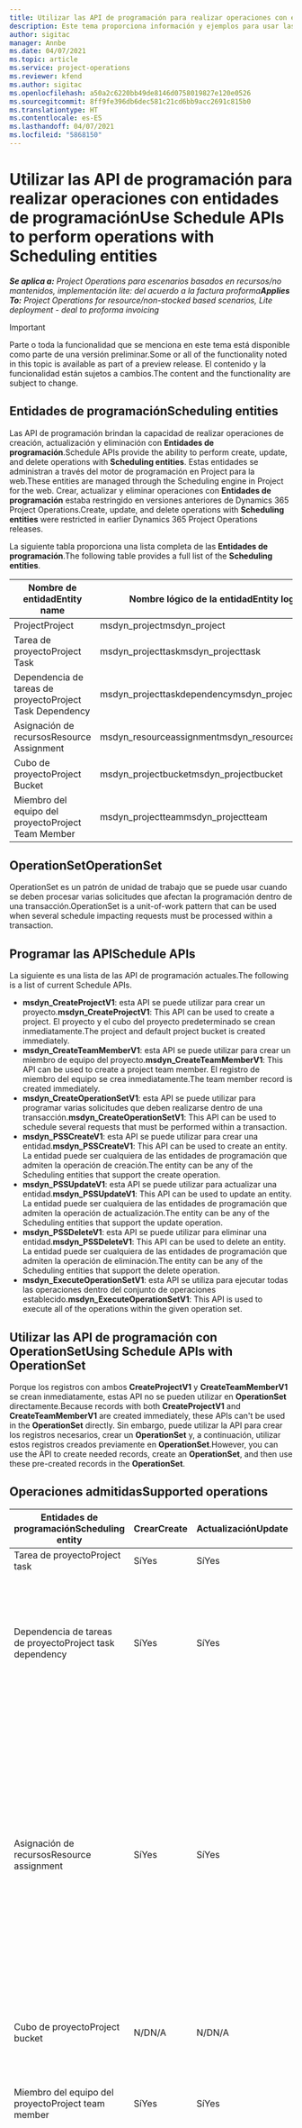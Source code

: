 ```yaml
---
title: Utilizar las API de programación para realizar operaciones con entidades de programación
description: Este tema proporciona información y ejemplos para usar las API de programación.
author: sigitac
manager: Annbe
ms.date: 04/07/2021
ms.topic: article
ms.service: project-operations
ms.reviewer: kfend
ms.author: sigitac
ms.openlocfilehash: a50a2c6220bb49de8146d0758019827e120e0526
ms.sourcegitcommit: 8ff9fe396db6dec581c21cd6bb9acc2691c815b0
ms.translationtype: HT
ms.contentlocale: es-ES
ms.lasthandoff: 04/07/2021
ms.locfileid: "5868150"
---
```

# <a name="use-schedule-apis-to-perform-operations-with-scheduling-entities"></a><span data-ttu-id="0ac4c-103">Utilizar las API de programación para realizar operaciones con entidades de programación</span><span class="sxs-lookup"><span data-stu-id="0ac4c-103">Use Schedule APIs to perform operations with Scheduling entities</span></span>

<span data-ttu-id="0ac4c-104">_**Se aplica a:** Project Operations para escenarios basados en recursos/no mantenidos, implementación lite: del acuerdo a la factura proforma_</span><span class="sxs-lookup"><span data-stu-id="0ac4c-104">_**Applies To:** Project Operations for resource/non-stocked based scenarios, Lite deployment - deal to proforma invoicing_</span></span>

> [!IMPORTANT] 
> <span data-ttu-id="0ac4c-105">Parte o toda la funcionalidad que se menciona en este tema está disponible como parte de una versión preliminar.</span><span class="sxs-lookup"><span data-stu-id="0ac4c-105">Some or all of the functionality noted in this topic is available as part of a preview release.</span></span> <span data-ttu-id="0ac4c-106">El contenido y la funcionalidad están sujetos a cambios.</span><span class="sxs-lookup"><span data-stu-id="0ac4c-106">The content and the functionality are subject to change.</span></span> 

## <a name="scheduling-entities"></a><span data-ttu-id="0ac4c-107">Entidades de programación</span><span class="sxs-lookup"><span data-stu-id="0ac4c-107">Scheduling entities</span></span>

<span data-ttu-id="0ac4c-108">Las API de programación brindan la capacidad de realizar operaciones de creación, actualización y eliminación con **Entidades de programación**.</span><span class="sxs-lookup"><span data-stu-id="0ac4c-108">Schedule APIs provide the ability to perform create, update, and delete operations with **Scheduling entities**.</span></span> <span data-ttu-id="0ac4c-109">Estas entidades se administran a través del motor de programación en Project para la web.</span><span class="sxs-lookup"><span data-stu-id="0ac4c-109">These entities are managed through the Scheduling engine in Project for the web.</span></span> <span data-ttu-id="0ac4c-110">Crear, actualizar y eliminar operaciones con **Entidades de programación** estaba restringido en versiones anteriores de Dynamics 365 Project Operations.</span><span class="sxs-lookup"><span data-stu-id="0ac4c-110">Create, update, and delete operations with **Scheduling entities** were restricted in earlier Dynamics 365 Project Operations releases.</span></span>

<span data-ttu-id="0ac4c-111">La siguiente tabla proporciona una lista completa de las **Entidades de programación**.</span><span class="sxs-lookup"><span data-stu-id="0ac4c-111">The following table provides a full list of the **Scheduling entities**.</span></span>

| <span data-ttu-id="0ac4c-112">Nombre de entidad</span><span class="sxs-lookup"><span data-stu-id="0ac4c-112">Entity name</span></span>  | <span data-ttu-id="0ac4c-113">Nombre lógico de la entidad</span><span class="sxs-lookup"><span data-stu-id="0ac4c-113">Entity logical name</span></span> |
| --- | --- |
| <span data-ttu-id="0ac4c-114">Project</span><span class="sxs-lookup"><span data-stu-id="0ac4c-114">Project</span></span> | <span data-ttu-id="0ac4c-115">msdyn_project</span><span class="sxs-lookup"><span data-stu-id="0ac4c-115">msdyn_project</span></span> |
| <span data-ttu-id="0ac4c-116">Tarea de proyecto</span><span class="sxs-lookup"><span data-stu-id="0ac4c-116">Project Task</span></span>  | <span data-ttu-id="0ac4c-117">msdyn_projecttask</span><span class="sxs-lookup"><span data-stu-id="0ac4c-117">msdyn_projecttask</span></span>  |
| <span data-ttu-id="0ac4c-118">Dependencia de tareas de proyecto</span><span class="sxs-lookup"><span data-stu-id="0ac4c-118">Project Task Dependency</span></span>  | <span data-ttu-id="0ac4c-119">msdyn_projecttaskdependency</span><span class="sxs-lookup"><span data-stu-id="0ac4c-119">msdyn_projecttaskdependency</span></span>  |
| <span data-ttu-id="0ac4c-120">Asignación de recursos</span><span class="sxs-lookup"><span data-stu-id="0ac4c-120">Resource Assignment</span></span> | <span data-ttu-id="0ac4c-121">msdyn_resourceassignment</span><span class="sxs-lookup"><span data-stu-id="0ac4c-121">msdyn_resourceassignment</span></span> |
| <span data-ttu-id="0ac4c-122">Cubo de proyecto</span><span class="sxs-lookup"><span data-stu-id="0ac4c-122">Project Bucket</span></span>  | <span data-ttu-id="0ac4c-123">msdyn_projectbucket</span><span class="sxs-lookup"><span data-stu-id="0ac4c-123">msdyn_projectbucket</span></span> |
| <span data-ttu-id="0ac4c-124">Miembro del equipo del proyecto</span><span class="sxs-lookup"><span data-stu-id="0ac4c-124">Project Team Member</span></span> | <span data-ttu-id="0ac4c-125">msdyn_projectteam</span><span class="sxs-lookup"><span data-stu-id="0ac4c-125">msdyn_projectteam</span></span> |

## <a name="operationset"></a><span data-ttu-id="0ac4c-126">OperationSet</span><span class="sxs-lookup"><span data-stu-id="0ac4c-126">OperationSet</span></span>

<span data-ttu-id="0ac4c-127">OperationSet es un patrón de unidad de trabajo que se puede usar cuando se deben procesar varias solicitudes que afectan la programación dentro de una transacción.</span><span class="sxs-lookup"><span data-stu-id="0ac4c-127">OperationSet is a unit-of-work pattern that can be used when several schedule impacting requests must be processed within a transaction.</span></span>

## <a name="schedule-apis"></a><span data-ttu-id="0ac4c-128">Programar las API</span><span class="sxs-lookup"><span data-stu-id="0ac4c-128">Schedule APIs</span></span>

<span data-ttu-id="0ac4c-129">La siguiente es una lista de las API de programación actuales.</span><span class="sxs-lookup"><span data-stu-id="0ac4c-129">The following is a list of current Schedule APIs.</span></span>

- <span data-ttu-id="0ac4c-130">**msdyn_CreateProjectV1**: esta API se puede utilizar para crear un proyecto.</span><span class="sxs-lookup"><span data-stu-id="0ac4c-130">**msdyn_CreateProjectV1**: This API can be used to create a project.</span></span> <span data-ttu-id="0ac4c-131">El proyecto y el cubo del proyecto predeterminado se crean inmediatamente.</span><span class="sxs-lookup"><span data-stu-id="0ac4c-131">The project and default project bucket is created immediately.</span></span>
- <span data-ttu-id="0ac4c-132">**msdyn_CreateTeamMemberV1**: esta API se puede utilizar para crear un miembro de equipo del proyecto.</span><span class="sxs-lookup"><span data-stu-id="0ac4c-132">**msdyn_CreateTeamMemberV1**: This API can be used to create a project team member.</span></span> <span data-ttu-id="0ac4c-133">El registro de miembro del equipo se crea inmediatamente.</span><span class="sxs-lookup"><span data-stu-id="0ac4c-133">The team member record is created immediately.</span></span>
- <span data-ttu-id="0ac4c-134">**msdyn_CreateOperationSetV1**: esta API se puede utilizar para programar varias solicitudes que deben realizarse dentro de una transacción.</span><span class="sxs-lookup"><span data-stu-id="0ac4c-134">**msdyn_CreateOperationSetV1**: This API can be used to schedule several requests that must be performed within a transaction.</span></span>
- <span data-ttu-id="0ac4c-135">**msdyn_PSSCreateV1**: esta API se puede utilizar para crear una entidad.</span><span class="sxs-lookup"><span data-stu-id="0ac4c-135">**msdyn_PSSCreateV1**: This API can be used to create an entity.</span></span> <span data-ttu-id="0ac4c-136">La entidad puede ser cualquiera de las entidades de programación que admiten la operación de creación.</span><span class="sxs-lookup"><span data-stu-id="0ac4c-136">The entity can be any of the Scheduling entities that support the create operation.</span></span>
- <span data-ttu-id="0ac4c-137">**msdyn_PSSUpdateV1**: esta API se puede utilizar para actualizar una entidad.</span><span class="sxs-lookup"><span data-stu-id="0ac4c-137">**msdyn_PSSUpdateV1**: This API can be used to update an entity.</span></span> <span data-ttu-id="0ac4c-138">La entidad puede ser cualquiera de las entidades de programación que admiten la operación de actualización.</span><span class="sxs-lookup"><span data-stu-id="0ac4c-138">The entity can be any of the Scheduling entities that support the update operation.</span></span>
- <span data-ttu-id="0ac4c-139">**msdyn_PSSDeleteV1**: esta API se puede utilizar para eliminar una entidad.</span><span class="sxs-lookup"><span data-stu-id="0ac4c-139">**msdyn_PSSDeleteV1**: This API can be used to delete an entity.</span></span> <span data-ttu-id="0ac4c-140">La entidad puede ser cualquiera de las entidades de programación que admiten la operación de eliminación.</span><span class="sxs-lookup"><span data-stu-id="0ac4c-140">The entity can be any of the Scheduling entities that support the delete operation.</span></span>
- <span data-ttu-id="0ac4c-141">**msdyn_ExecuteOperationSetV1**: esta API se utiliza para ejecutar todas las operaciones dentro del conjunto de operaciones establecido.</span><span class="sxs-lookup"><span data-stu-id="0ac4c-141">**msdyn_ExecuteOperationSetV1**: This API is used to execute all of the operations within the given operation set.</span></span>

## <a name="using-schedule-apis-with-operationset"></a><span data-ttu-id="0ac4c-142">Utilizar las API de programación con OperationSet</span><span class="sxs-lookup"><span data-stu-id="0ac4c-142">Using Schedule APIs with OperationSet</span></span>

<span data-ttu-id="0ac4c-143">Porque los registros con ambos **CreateProjectV1** y **CreateTeamMemberV1** se crean inmediatamente, estas API no se pueden utilizar en **OperationSet** directamente.</span><span class="sxs-lookup"><span data-stu-id="0ac4c-143">Because records with both **CreateProjectV1** and **CreateTeamMemberV1** are created immediately, these APIs can't be used in the **OperationSet** directly.</span></span> <span data-ttu-id="0ac4c-144">Sin embargo, puede utilizar la API para crear los registros necesarios, crear un **OperationSet** y, a continuación, utilizar estos registros creados previamente en **OperationSet**.</span><span class="sxs-lookup"><span data-stu-id="0ac4c-144">However, you can use the API to create needed records, create an **OperationSet**, and then use these pre-created records in the **OperationSet**.</span></span>

## <a name="supported-operations"></a><span data-ttu-id="0ac4c-145">Operaciones admitidas</span><span class="sxs-lookup"><span data-stu-id="0ac4c-145">Supported operations</span></span>

| <span data-ttu-id="0ac4c-146">Entidades de programación</span><span class="sxs-lookup"><span data-stu-id="0ac4c-146">Scheduling entity</span></span> | <span data-ttu-id="0ac4c-147">Crear</span><span class="sxs-lookup"><span data-stu-id="0ac4c-147">Create</span></span> | <span data-ttu-id="0ac4c-148">Actualización</span><span class="sxs-lookup"><span data-stu-id="0ac4c-148">Update</span></span> | <span data-ttu-id="0ac4c-149">Delete</span><span class="sxs-lookup"><span data-stu-id="0ac4c-149">Delete</span></span> | <span data-ttu-id="0ac4c-150">Consideraciones importantes</span><span class="sxs-lookup"><span data-stu-id="0ac4c-150">Important considerations</span></span> |
| --- | --- | --- | --- | --- |
<span data-ttu-id="0ac4c-151">Tarea de proyecto</span><span class="sxs-lookup"><span data-stu-id="0ac4c-151">Project task</span></span> | <span data-ttu-id="0ac4c-152">Sí</span><span class="sxs-lookup"><span data-stu-id="0ac4c-152">Yes</span></span> | <span data-ttu-id="0ac4c-153">Sí</span><span class="sxs-lookup"><span data-stu-id="0ac4c-153">Yes</span></span> | <span data-ttu-id="0ac4c-154">Sí</span><span class="sxs-lookup"><span data-stu-id="0ac4c-154">Yes</span></span> | <span data-ttu-id="0ac4c-155">Nada</span><span class="sxs-lookup"><span data-stu-id="0ac4c-155">None</span></span> |
| <span data-ttu-id="0ac4c-156">Dependencia de tareas de proyecto</span><span class="sxs-lookup"><span data-stu-id="0ac4c-156">Project task dependency</span></span> | <span data-ttu-id="0ac4c-157">Sí</span><span class="sxs-lookup"><span data-stu-id="0ac4c-157">Yes</span></span> | <span data-ttu-id="0ac4c-158">Sí</span><span class="sxs-lookup"><span data-stu-id="0ac4c-158">Yes</span></span> | | <span data-ttu-id="0ac4c-159">Los registros de dependencia de tareas del proyecto no se actualizan.</span><span class="sxs-lookup"><span data-stu-id="0ac4c-159">Project task dependency records aren't updated.</span></span> <span data-ttu-id="0ac4c-160">En su lugar, se puede eliminar un registro antiguo y se puede crear un registro nuevo.</span><span class="sxs-lookup"><span data-stu-id="0ac4c-160">Instead, an old record can be deleted and a new record can be created.</span></span> |
| <span data-ttu-id="0ac4c-161">Asignación de recursos</span><span class="sxs-lookup"><span data-stu-id="0ac4c-161">Resource assignment</span></span> | <span data-ttu-id="0ac4c-162">Sí</span><span class="sxs-lookup"><span data-stu-id="0ac4c-162">Yes</span></span> | <span data-ttu-id="0ac4c-163">Sí</span><span class="sxs-lookup"><span data-stu-id="0ac4c-163">Yes</span></span> | | <span data-ttu-id="0ac4c-164">No se admiten las operaciones con los siguientes campos: **BookableResourceID**, **Esfuerzo**, **EffortCompleted**, **EffortCompleted** y **PlannedWork**.</span><span class="sxs-lookup"><span data-stu-id="0ac4c-164">Operations with the following fields aren't supported: **BookableResourceID**, **Effort**, **EffortCompleted**, **EffortRemaining**, and **PlannedWork**.</span></span> <span data-ttu-id="0ac4c-165">Los registros de asignación de recursos no se actualizan.</span><span class="sxs-lookup"><span data-stu-id="0ac4c-165">Resource assignment records aren't updated.</span></span> <span data-ttu-id="0ac4c-166">En su lugar, se puede eliminar el registro antiguo y se puede crear un registro nuevo.</span><span class="sxs-lookup"><span data-stu-id="0ac4c-166">Instead, the old record can be deleted and a new record can be created.</span></span> |
| <span data-ttu-id="0ac4c-167">Cubo de proyecto</span><span class="sxs-lookup"><span data-stu-id="0ac4c-167">Project bucket</span></span> | <span data-ttu-id="0ac4c-168">N/D</span><span class="sxs-lookup"><span data-stu-id="0ac4c-168">N/A</span></span> | <span data-ttu-id="0ac4c-169">N/D</span><span class="sxs-lookup"><span data-stu-id="0ac4c-169">N/A</span></span> | <span data-ttu-id="0ac4c-170">N/D</span><span class="sxs-lookup"><span data-stu-id="0ac4c-170">N/A</span></span> | <span data-ttu-id="0ac4c-171">El cubo predeterminado se crea utilizando la API **CreateProjectV1**.</span><span class="sxs-lookup"><span data-stu-id="0ac4c-171">The default bucket is created using the **CreateProjectV1** API.</span></span> |
| <span data-ttu-id="0ac4c-172">Miembro del equipo del proyecto</span><span class="sxs-lookup"><span data-stu-id="0ac4c-172">Project team member</span></span> | <span data-ttu-id="0ac4c-173">Sí</span><span class="sxs-lookup"><span data-stu-id="0ac4c-173">Yes</span></span> | <span data-ttu-id="0ac4c-174">Sí</span><span class="sxs-lookup"><span data-stu-id="0ac4c-174">Yes</span></span> | <span data-ttu-id="0ac4c-175">Sí</span><span class="sxs-lookup"><span data-stu-id="0ac4c-175">Yes</span></span> | <span data-ttu-id="0ac4c-176">Para la operación de creación, use la API **CreateTeamMemberV1**.</span><span class="sxs-lookup"><span data-stu-id="0ac4c-176">For the create operation, use the **CreateTeamMemberV1** API.</span></span> |
| <span data-ttu-id="0ac4c-177">Project</span><span class="sxs-lookup"><span data-stu-id="0ac4c-177">Project</span></span> | <span data-ttu-id="0ac4c-178">Sí</span><span class="sxs-lookup"><span data-stu-id="0ac4c-178">Yes</span></span> | <span data-ttu-id="0ac4c-179">Sí</span><span class="sxs-lookup"><span data-stu-id="0ac4c-179">Yes</span></span> | <span data-ttu-id="0ac4c-180">N/D</span><span class="sxs-lookup"><span data-stu-id="0ac4c-180">N/A</span></span> | <span data-ttu-id="0ac4c-181">No se admiten operaciones con los siguientes campos: **StateCode**, **BulkGenerationStatus**, **GlobalRevisionToken**, **CalendarID**, **Esfuerzo**, **EffortCompleted**, **EffortRemaining**, **Progreso**, **Terminar**, **TaskEarliestStart**, y **Duración**.</span><span class="sxs-lookup"><span data-stu-id="0ac4c-181">Operations with the following fields aren't supported: **StateCode**, **BulkGenerationStatus**, **GlobalRevisionToken**, **CalendarID**, **Effort**, **EffortCompleted**, **EffortRemaining**, **Progress**, **Finish**, **TaskEarliestStart**, and **Duration**.</span></span> |

<span data-ttu-id="0ac4c-182">Estas API se pueden llamar con objetos de entidad que incluyen campos personalizados.</span><span class="sxs-lookup"><span data-stu-id="0ac4c-182">These APIs can be called with entity objects that include custom fields.</span></span>

<span data-ttu-id="0ac4c-183">La propiedad del identificador es opcional.</span><span class="sxs-lookup"><span data-stu-id="0ac4c-183">The ID property is optional.</span></span> <span data-ttu-id="0ac4c-184">Si se proporciona, el sistema intenta usarlo y lanza una excepción si no se puede usar.</span><span class="sxs-lookup"><span data-stu-id="0ac4c-184">If it's provided, the system attempts to use it and throws an exception if it can't be used.</span></span> <span data-ttu-id="0ac4c-185">Si no se proporciona, el sistema lo generará.</span><span class="sxs-lookup"><span data-stu-id="0ac4c-185">If it isn't provided, the system will generate it.</span></span>

## <a name="limitations-and-known-issues"></a><span data-ttu-id="0ac4c-186">Limitaciones y problemas conocidos</span><span class="sxs-lookup"><span data-stu-id="0ac4c-186">Limitations and known issues</span></span>
<span data-ttu-id="0ac4c-187">La siguiente es una lista de limitaciones y problemas conocidos:</span><span class="sxs-lookup"><span data-stu-id="0ac4c-187">The following is a list of limitations and known issues:</span></span>

- <span data-ttu-id="0ac4c-188">Las API de programación solo pueden ser utilizadas por los **Usuarios con licencia de Microsoft Project**.</span><span class="sxs-lookup"><span data-stu-id="0ac4c-188">Schedule APIs can only be used by **Users with Microsoft Project License.**</span></span> <span data-ttu-id="0ac4c-189">No pueden ser utilizadas por:</span><span class="sxs-lookup"><span data-stu-id="0ac4c-189">They can't be used by:</span></span>
    - <span data-ttu-id="0ac4c-190">Usuarios de la aplicación</span><span class="sxs-lookup"><span data-stu-id="0ac4c-190">Application users</span></span>
    - <span data-ttu-id="0ac4c-191">Usuarios de sistema</span><span class="sxs-lookup"><span data-stu-id="0ac4c-191">System users</span></span>
    - <span data-ttu-id="0ac4c-192">Usuarios de integración</span><span class="sxs-lookup"><span data-stu-id="0ac4c-192">Integration users</span></span>
    - <span data-ttu-id="0ac4c-193">Otros usuarios que no tienen la licencia requerida</span><span class="sxs-lookup"><span data-stu-id="0ac4c-193">Other users that don't have the required license</span></span>
- <span data-ttu-id="0ac4c-194">Cada **OperationSet** solo puede tener un máximo de 100 operaciones.</span><span class="sxs-lookup"><span data-stu-id="0ac4c-194">Each **OperationSet** can only have a maximum of 100 operations.</span></span>
- <span data-ttu-id="0ac4c-195">Cada usuario solo puede tener un máximo de 10 operaciones **OperationSet** abiertas.</span><span class="sxs-lookup"><span data-stu-id="0ac4c-195">Each user can only have a maximum of 10 open **OperationSets**.</span></span>
- <span data-ttu-id="0ac4c-196">Project Operations actualmente admiten un máximo de 500 tareas en total en un proyecto.</span><span class="sxs-lookup"><span data-stu-id="0ac4c-196">Project Operations currently supports a maximum of 500 total tasks on a project.</span></span>
- <span data-ttu-id="0ac4c-197">El estado de error y los registros de error de **OperationSet** no están disponibles actualmente.</span><span class="sxs-lookup"><span data-stu-id="0ac4c-197">**OperationSet** failure status and failure logs aren't currently available.</span></span>
- <span data-ttu-id="0ac4c-198">Las API de programación se ofrecen en versión preliminar pública.</span><span class="sxs-lookup"><span data-stu-id="0ac4c-198">Schedule APIs are in Public preview.</span></span> <span data-ttu-id="0ac4c-199">Microsoft no admite el uso de estas API en un entorno de producción.</span><span class="sxs-lookup"><span data-stu-id="0ac4c-199">Using these APIs in a Production environment isn't supported by Microsoft.</span></span>

## <a name="sample-scenario"></a><span data-ttu-id="0ac4c-200">Escenario de ejemplo</span><span class="sxs-lookup"><span data-stu-id="0ac4c-200">Sample scenario</span></span>

<span data-ttu-id="0ac4c-201">En este escenario, creará un proyecto, un miembro del equipo, cuatro tareas y dos asignaciones de recursos.</span><span class="sxs-lookup"><span data-stu-id="0ac4c-201">In this scenario, you will create a project, a team member, four tasks, and two resource assignments.</span></span> <span data-ttu-id="0ac4c-202">A continuación, actualizará una tarea, actualizará el proyecto, eliminará una tarea, eliminará una asignación de recursos y creará una dependencia de tareas.</span><span class="sxs-lookup"><span data-stu-id="0ac4c-202">Next, you will update one task, update the project, delete one task, delete one resource assignment, and create a task dependency.</span></span>

```C#
Entity project = CreateProject();
project.Id = CallCreateProjectAction(project);
var projectReference = project.ToEntityReference();

var teamMember = new Entity("msdyn_projectteam", Guid.NewGuid());
teamMember["msdyn_name"] = $"TM {DateTime.Now.ToShortTimeString()}";
teamMember["msdyn_project"] = projectReference;
var createTeamMemberResponse = CallCreateTeamMemberAction(teamMember);

var description = $"My demo {DateTime.Now.ToShortTimeString()}";
var operationSetId = CallCreateOperationSetAction(project.Id, description);

var task1 = GetTask("1WW", projectReference);
var task2 = GetTask("2XX", projectReference, task1.ToEntityReference());
var task3 = GetTask("3YY", projectReference);
var task4 = GetTask("4ZZ";, projectReference);

var assignment1 = GetResourceAssignment("R1", teamMember, task2, project);
var assignment2 = GetResourceAssignment"R2", teamMember, task3, project);

var task1Response = CallPssCreateAction(task1, operationSetId);
var task2Response = CallPssCreateAction(task2, operationSetId);
var task3Response = CallPssCreateAction(task3, operationSetId);
var task4Response = CallPssCreateAction(task4, operationSetId);

varassignment1Response = CallPssCreateAction(assignment1, operationSetId);
varassignment2Response = CallPssCreateAction(assignment2, operationSetId);

task2["msdyn_subject"] = "Updated Task";
var task2UpdateResponse = CallPssUpdateAction(task2, operationSetId);

project["msdyn_subject"] = $"Proj update {DateTime.Now.ToShortTimeString()}";
var projectUpdateResponse = CallPssUpdateAction(project, operationSetId);

var task4DeleteResponse = CallPssDeleteAction(task4.Id.ToString(), task4.LogicalName, operationSetId);

varassignment2DeleteResponse = CallPssDeleteAction(assignment2.Id.ToString(), assignment2.LogicalName, operationSetId);

var dependency1 = GetTaskDependency(project, task2, task3);
var dependency1Response = CallPssCreateAction(dependency1, operationSetId);

CallExecuteOperationSetAction(operationSetId);
Console.WriteLine("Done....");
```

## <a name="additional-samples"></a><span data-ttu-id="0ac4c-203">Ejemplos adicionales</span><span class="sxs-lookup"><span data-stu-id="0ac4c-203">Additional samples</span></span>

```C#
#region Call actions 

///<summary>
/// Calls the action to create an operationSet
/// </summary>
/// <paramname="projectId">project id for the operations to be included in this operationSet>/param>
/// <paramname="description">description of this operationSet</param>
/// <returns>operationSet id</returns>
privatestring CallCreateOperationSetAction(Guid projectId, string description)
{
    OrganizationRequest operationSetRequest = new OrganizationRequest("msdyn_CreateOperationSetV1");
    operationSetRequest["ProjectId"] = projectId.ToString();
    operationSetRequest["Description"] = description;
    OrganizationResponse response = organizationService.Execute(operationSetRequest);
    return response["OperationSetId"].ToString();
}

/// <summary>
/// Calls the action to create an entity, only Task and Resource Assignment for now
/// </summary>
/// <paramname="entity">Task or Resource Assignment</param>
/// <paramname="operationSetId">operationSet id</param>
/// <returns>OperationSetResponse</returns>
private OperationSetResponse CallPssCreateAction(Entity entity, string operationSetId)
{
    OrganizationRequest operationSetRequest = new OrganizationRequest("msdyn_PssCreateV1");
    operationSetRequest["Entity"] = entity;
    operationSetRequest["OperationSetId"] = operationSetId;
    return GetOperationSetResponseFromOrgResponse(organizationService.Execute(operationSetRequest));
}

/// <summary<
/// Calls the action to update an entity, only Task for now
/// </summary>
/// <paramname="entity">Task or Resource Assignment</param>
/// <paramname="operationSetId">operationSet Id</param>
/// <returns>OperationSetResponse</returns>
private OperationSetResponse CallPssUpdateAction(Entity entity, string operationSetId)
{
    OrganizationRequest operationSetRequest = new OrganizationRequest("msdyn_PssUpdateV1");
    operationSetRequest["Entity"] = entity;
    operationSetRequest["OperationSetId"] = operationSetId;
    return GetOperationSetResponseFromOrgResponse(organizationService.Execute(operationSetRequest));
}

/// <summary>
/// Calls the action to update an entity, only Task and Resource Assignment for now
/// <summary>
/// <paramname="recordId">Id of the record to be deleted</param>
/// <paramname="entityLogicalName">Entity logical name of the record</param>
/// <paramname="operationSetId">OperationSet Id</param>
/// <returns>OperationSetResponse</returns>
private OperationSetResponse CallPssDeleteAction(string recordId, string entityLogicalName, string operationSetId)
{
    OrganizationRequest operationSetRequest = new OrganizationRequest("msdyn_PssDeleteV1");
    operationSetRequest["RecordId"] = recordId;
    operationSetRequest["EntityLogicalName"] = entityLogicalName;
    operationSetRequest["OperationSetId"] = operationSetId;
    return GetOperationSetResponseFromOrgResponse(organizationService.Execute(operationSetRequest));
}

/// <summary>
/// Calls the action to execute requests in an operationSet
/// <summary>
/// <paramname="operationSetId">operationSet id</param>
/// <returns>OperationSetResponse</returns>
private OperationSetResponse CallExecuteOperationSetAction(string operationSetId)
{
    OrganizationRequest operationSetRequest = new OrganizationRequest("msdyn_ExecuteOperationSetV1");
    operationSetRequest["OperationSetId"] = operationSetId;
    return GetOperationSetResponseFromOrgResponse(organizationService.Execute(operationSetRequest));
}

/// <summary>
/// This can be used to abandon an operationSet that is no longer needed
/// </summary>
/// <paramname="operationSetId">operationSet id</param>
/// <returns>OperationSetResponse</returns>
protected OperationSetResponse CallAbandonOperationSetAction(Guid operationSetId)
{
    OrganizationRequest operationSetRequest = new OrganizationRequest("msdyn_AbandonOperationSetV1");
    operationSetRequest["OperationSetId"] = operationSetId.ToString();
    return GetOperationSetResponseFromOrgResponse(organizationService.Execute(operationSetRequest));
}

/// <summary>
/// Calls the action to create a new project
/// </summary>
/// <paramname="project">Project</param>
/// <returns>project Id</returns>
private Guid CallCreateProjectAction(Entity project)
{
    OrganizationRequest createProjectRequest = new OrganizationRequest("msdyn_CreateProjectV1";
    createProjectRequest["Project"] = project;
    OrganizationResponse response = organizationService.Execute(createProjectRequest);
    var projectId = Guid.Parse((string)response["ProjectId"]);

    return projectId;
}

/// <summary>
/// Calls the action to create a new project team member
/// </summary>
/// <paramname="teamMember">Project team member</param>
/// <returns>project team member Id</returns>
privatestring CallCreateTeamMemberAction(Entity teamMember)
{
    OrganizationRequest request = new OrganizationRequest("msdyn_CreateTeamMemberV1");
    request["TeamMember"] = teamMember;
    OrganizationResponse response = organizationService.Execute(request);
    return (string)response["TeamMemberId"];
}

private OperationSetResponse GetOperationSetResponseFromOrgResponse(OrganizationResponse orgResponse)
{
    return JsonConvert.DeserializeObject><OperationSetResponse>
    ((string)orgResponse.Results["OperationSetResponse";]);
}

private EntityCollection GetDefaultBucket(EntityReference projectReference)
{
    var columnsToFetch = new ColumnSet(";msdyn_project", "msdyn_name");
    var getDefaultBucket = new QueryExpression("msdyn_projectbucket")
    {
        ColumnSet = columnsToFetch,
        Criteria =
        {
            Conditions =
            {
                new ConditionExpression("msdyn_project", ConditionOperator.Equal, projectReference.Id),
                new ConditionExpression("msdyn_name", ConditionOperator.Equal, "Bucket 1")
            }
        }
    };
    return organizationService.RetrieveMultiple(getDefaultBucket);
}

private Entity GetBucket(EntityReference projectReference)
{
    var bucketCollection = GetDefaultBucket(projectReference);
    if (bucketCollection.Entities.Count > 0)
    {
    return bucketCollection[0].ToEntity<Entity>();
    }

    throw new Exception($"Please open project with id {projectReference.Id} in the Dynamics UI and navigate to the Tasks tab");
}

private Entity CreateProject()
{
    var project = new Entity("msdyn_project", Guid.NewGuid());
    project["msdyn_subject"] = $"Proj {DateTime.Now.ToShortTimeString()}";
    return project;
}

private Entity GetTask(string name, EntityReference projectReference, EntityReference parentReference = null)
{
    var task = new Entity("msdyn_projecttask", Guid.NewGuid());
    task["msdyn_project"] = projectReference;
    task["msdyn_subject"] = name;
    task["msdyn_effort";] = 4d;
    task["msdyn_scheduledstart"] = DateTime.Today;
    task["msdyn_scheduledend"] = DateTime.Today.AddDays(5);
    task["msdyn_progress"] = 0.34m;
    task["msdyn_start"] = DateTime.Now.AddDays(1);
    task["msdyn_projectbucket"] = GetBucket(projectReference).ToEntityReference();
    task["msdyn_LinkStatus"] = new OptionSetValue(192350000);

    //Custom field handling
    /*
        task["new_custom1"] = "Just my test";
        task[";new_age"] = 98;
        task["new_amount"] = 591.34m;
        task["new_isready"] = new OptionSetValue(100000000);
    */

    if (parentReference == null)
    {
        task["msdyn_outlinelevel"] = 1;
    }
    else
    {
        task["msdyn_parenttask"] = parentReference;
    }
    return task;
}

private Entity GetResourceAssignment(string name, Entity teamMember, Entity task, Entity project)
{
    var assignment = new Entity("msdyn_resourceassignment", Guid.NewGuid());
    assignment["msdyn_projectteamid"] = teamMember.ToEntityReference();
    assignment["msdyn_taskid"] = task.ToEntityReference();
    assignment["msdyn_projectid"] = project.ToEntityReference();
    assignment["msdyn_name"] = name;
    assignment["msdyn_start"] = DateTime.Now;
    assignment["msdyn_finish"] = DateTime.Now;
    return assignment;
}

protected Entity GetTaskDependency(Entity project, Entity predecessor, Entity successor)
{
    var taskDependency = new Entity("msdyn_projecttaskdependency", Guid.NewGuid());
    taskDependency["msdyn_project"] = project.ToEntityReference();
    taskDependency["msdyn_predecessortask"] = predecessor.ToEntityReference();
    taskDependency["msdyn_successortask"] = successor.ToEntityReference();
    taskDependency["msdyn_linktype"] = new OptionSetValue(192350000);
    return taskDependency;
}

#endregion

#region OperationSetResponse DataContract --- Sample code ----

[DataContract]
publicclassOperationSetResponse
{
    [DataMember(Name = "operationSetId")]
    public Guid OperationSetId { get; set; }

    [DataMember(Name = "operationSetDetailId")]
    public Guid OperationSetDetailId { get; set; }

    [DataMember(Name = "operationType")]
    publicstring OperationType { get; set; }

    [DataMember(Name = "recordId")]
    publicstring RecordId { get; set; }

    [DataMember(Name = "correlationId")]
    publicstring CorrelationId { get; set; }
}

#endregion
```
